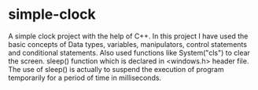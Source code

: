 # simple-clock
A simple clock project with the help of C++. In this project I have used the basic concepts of Data types, variables, manipulators, control statements and conditional statements. Also used functions like System("cls") to clear the screen. sleep() function which is declared in &lt;windows.h> header file. The use of sleep() is actually to suspend the execution of program temporarily for a period of time in milliseconds. 
